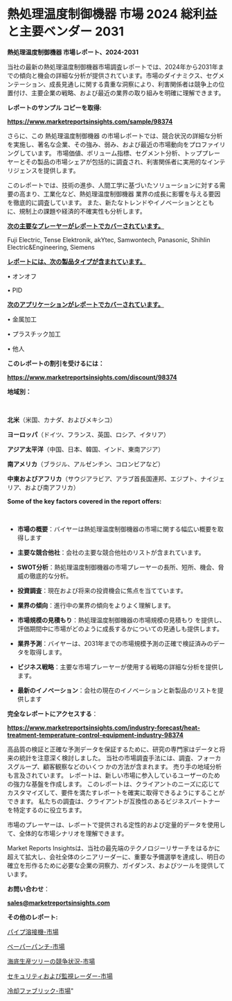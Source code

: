 # 熱処理温度制御機器 市場 2024 総利益と主要ベンダー 2031

<strong>熱処理温度制御機器 市場レポート、2024-2031</strong>

当社の最新の熱処理温度制御機器市場調査レポートでは、2024年から2031年までの傾向と機会の詳細な分析が提供されています。市場のダイナミクス、セグメンテーション、成長見通しに関する貴重な洞察により、利害関係者は競争上の位置付け、主要企業の戦略、および最近の業界の取り組みを明確に理解できます。



<strong>レポートのサンプル コピーを取得:</strong> <a href=https://www.marketreportsinsights.com/sample/98374>

<strong><u>https://www.marketreportsinsights.com/sample/98374</u></strong></a>

さらに、この 熱処理温度制御機器 の市場レポートでは、競合状況の詳細な分析を実施し、著名な企業、その強み、弱み、および最近の市場動向をプロファイリングしています。 市場価値、ボリューム指標、セグメント分析、トッププレーヤーとその製品の市場シェアが包括的に調査され、利害関係者に実用的なインテリジェンスを提供します。

このレポートでは、技術の進歩、人間工学に基づいたソリューションに対する需要の高まり、工業化など、熱処理温度制御機器 業界の成長に影響を与える要因を徹底的に調査しています。 また、新たなトレンドやイノベーションとともに、規制上の課題や経済的不確実性も分析します。



<strong><u>次の主要なプレーヤーがレポートでカバーされています。</u></strong>

Fuji Electric, Tense Elektronik, akYtec, Samwontech, Panasonic, Shihlin Electric&Engineering, Siemens



<strong><u><b>レポートには、次の製品タイプが含まれています。</b></u></strong>

• オンオフ

• PID



<strong><u><b>次のアプリケーションがレポートでカバーされています。</b></u></strong>

• 金属加工

• プラスチック加工

• 他人



<strong><b>このレポートの割引を受けるには：</b></strong>

<a href=https://www.marketreportsinsights.com/discount/98374>

<strong><u>https://www.marketreportsinsights.com/discount/98374</u></strong></a>



<strong>地域別：</strong>

<strong> </strong>



<strong>北米</strong>（米国、カナダ、およびメキシコ）



<strong>ヨーロッパ</strong>（ドイツ、フランス、英国、ロシア、イタリア）



<strong>アジア太平洋</strong>（中国、日本、韓国、インド、東南アジア）



<strong>南アメリカ</strong>（ブラジル、アルゼンチン、コロンビアなど）



<strong>中東およびアフリカ</strong>（サウジアラビア、アラブ首長国連邦、エジプト、ナイジェリア、および南アフリカ）



<strong>Some of the key factors covered in the report offers:</strong>

<strong> </strong>
<ul>
  <li>

<strong>市場の概要</strong>：バイヤーは熱処理温度制御機器の市場に関する幅広い概要を取得します</li>
  <li>

<strong>主要な競合他社</strong>：会社の主要な競合他社のリストが含まれています。</li>
  <li>

<strong>SWOT分析</strong>：熱処理温度制御機器の市場プレーヤーの長所、短所、機会、脅威の徹底的な分析。</li>
  <li>

<strong>投資調査</strong>：現在および将来の投資機会に焦点を当てています。</li>
  <li>

<strong>業界の傾向</strong>：進行中の業界の傾向をよりよく理解します。</li>
  <li>

<strong>市場規模の見積もり</strong>：熱処理温度制御機器の市場規模の見積もり を提供し、評価期間中に市場がどのように成長するかについての見通しも提供します。</li>
  <li>

<strong>業界予測</strong>：バイヤーは、2031年までの市場規模予測の正確で検証済みのデータを取得します。</li>
  <li>

<strong>ビジネス戦略</strong>：主要な市場プレーヤーが使用する戦略の詳細な分析を提供します。</li>
  <li>

<strong>最新のイノベーション</strong>：会社の現在のイノベーションと新製品のリストを提供します</li>
</ul>


<strong>完全なレポートにアクセスする</strong>：

<a href=https://www.marketreportsinsights.com/industry-forecast/heat-treatment-temperature-control-equipment-industry-98374>

<strong><u>https://www.marketreportsinsights.com/industry-forecast/heat-treatment-temperature-control-equipment-industry-98374</u></strong></a>

高品質の検証と正確な予測データを保証するために、研究の専門家はデータと将来の統計を注意深く検討しました。 当社の市場調査手法には、調査、フォーカスグループ、顧客観察などのいくつ かの方法が含まれます。 売り手の地域分析も言及されています。 レポートは、新しい市場に参入しているユーザーのための強力な基盤を作成します。 このレポートは、クライアントのニーズに応じてカスタマイズして、要件を満たすレポートを確実に取得できるようにすることができます。 私たちの調査は、クライアントが互換性のあるビジネスパートナーを特定するのに役立ちます。

市場のプレーヤーは、レポートで提供される定性的および定量的データを使用して、全体的な市場シナリオを理解できます。

Market Reports Insightsは、当社の最先端のテクノロジーリサーチをはるかに超えて拡大し、会社全体のシニアリーダーに、重要な予備選挙を達成し、明日の確立を形作るために必要な企業の洞察力、ガイダンス、およびツールを提供しています。



<strong><b>お問い合わせ</b></strong>：

<a href=mailto:sales@marketreportsinsights.com>

<strong><u>sales@marketreportsinsights.com</u></strong></a>



<strong>その他のレポート:</strong>

<a href=https://www.linkedin.com/pulse/パイプ溶接機-市場-2023-推進要因と成長機会-2030-consumer-connection-collective-360-w1rff/>パイプ溶接機-市場</a>

<a href=https://www.linkedin.com/pulse/ペーパーパンチ-市場-2023-新興市場-将来の動向と市場需要-2030-osclf/>ペーパーパンチ-市場</a>

<a href=https://www.linkedin.com/pulse/海底生産ツリーの競争状況-市場-2023-収益と成長ドライバー-2030-pr-news-hub-c0u8f/>海底生産ツリーの競争状況-市場</a>

<a href=https://www.linkedin.com/pulse/セキュリティおよび監視レーダー-市場-2023-年のダイナミクスとビジネストレンド-2030-eorcf/>セキュリティおよび監視レーダー-市場</a>

<a href=https://www.linkedin.com/pulse/冷却ファブリック-市場-2023-年のダイナミクスとビジネストレンド-pvuqf/>冷却ファブリック-市場</a>"
